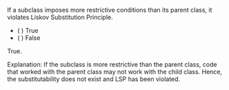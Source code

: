 <panel header=":lock::key: Is this LSP?">
<question>

If a subclass imposes more restrictive conditions than its parent class, it violates Liskov Substitution Principle.

- ( ) True
- ( ) False

<div slot="answer">

True.

Explanation: If the subclass is more restrictive than the parent class, code that worked with the parent class may not work with the child class. Hence, the substitutability does not exist and LSP has been violated. 

</div>
</question>
</panel>
